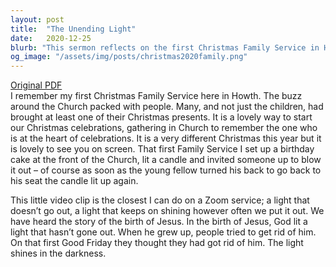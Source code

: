 ```yaml
---
layout: post
title:  "The Unending Light"
date:   2020-12-25
blurb: "This sermon reflects on the first Christmas Family Service in Howth and the enduring light of Jesus. Despite the changes brought by the pandemic, the sermon emphasizes the importance of remembering Jesus, the heart of Christmas celebrations. It uses the metaphor of a light that doesn't go out, symbolizing Jesus' enduring presence and influence."
og_image: "/assets/img/posts/christmas2020family.png"
---
```

[Original PDF](/assets/pdf/christmas2020family.pdf)    
I remember my first Christmas Family Service here in Howth. The buzz around the Church packed with people. Many, and not just the children, had brought at least one of their Christmas presents. It is a lovely way to start our Christmas celebrations, gathering in Church to remember the one who is at the heart of celebrations. It is a very different Christmas this year but it is lovely to see you on screen. That first Family Service I set up a birthday cake at the front of the Church, lit a candle and invited someone up to blow it out – of course as soon as the young fellow turned his back to go back to his seat the candle lit up again.

This little video clip is the closest I can do on a Zoom service; a light that doesn’t go out, a light that keeps on shining however often we put it out. We have heard the story of the birth of Jesus. In the birth of Jesus, God lit a light that hasn’t gone out. When he grew up, people tried to get rid of him. On that first Good Friday they thought they had got rid of him. The light shines in the darkness.
